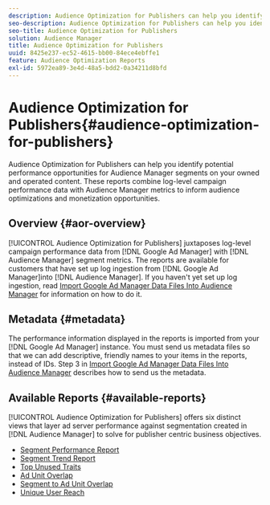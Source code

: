 ```yaml
---
description: Audience Optimization for Publishers can help you identify potential performance opportunities for Audience Manager segments on your owned and operated content. These reports combine log-level campaign performance data with Audience Manager metrics to inform audience optimizations and monetization opportunities.
seo-description: Audience Optimization for Publishers can help you identify potential performance opportunities for Audience Manager segments on your owned and operated content. These reports combine log-level campaign performance data with Audience Manager metrics to inform audience optimizations and monetization opportunities.
seo-title: Audience Optimization for Publishers
solution: Audience Manager
title: Audience Optimization for Publishers
uuid: 8425e237-ec52-4615-bb00-84ece4ebffe1
feature: Audience Optimization Reports
exl-id: 5972ea89-3e4d-48a5-bdd2-0a34211d8bfd
---
```

# Audience Optimization for Publishers{#audience-optimization-for-publishers}

Audience Optimization for Publishers can help you identify potential performance opportunities for Audience Manager segments on your owned and operated content. These reports combine log-level campaign performance data with Audience Manager metrics to inform audience optimizations and monetization opportunities.

## Overview {#aor-overview}

[!UICONTROL Audience Optimization for Publishers] juxtaposes log-level campaign performance data from [!DNL Google Ad Manager] with [!DNL Audience Manager] segment metrics. The reports are available for customers that have set up log ingestion from [!DNL Google Ad Manager]into [!DNL Audience Manager]. If you haven't yet set up log ingestion, read [Import Google Ad Manager Data Files Into Audience Manager](import-dfp.md) for information on how to do it.

## Metadata {#metadata}

The performance information displayed in the reports is imported from your [!DNL Google Ad Manager] instance. You must send us metadata files so that we can add descriptive, friendly names to your items in the reports, instead of IDs. Step 3 in [Import Google Ad Manager Data Files Into Audience Manager](../../../reporting/audience-optimization-reports/aor-publishers/import-dfp.md) describes how to send us the metadata.

## Available Reports {#available-reports}

[!UICONTROL Audience Optimization for Publishers] offers six distinct views that layer ad server performance against segmentation created in [!DNL Audience Manager] to solve for publisher centric business objectives.

+ [Segment Performance Report](publisher-segment-performance.md)
+ [Segment Trend Report](publisher-segment-trends.md)
+ [Top Unused Traits](publisher-top-unused-traits.md)
+ [Ad Unit Overlap](publisher-ad-unit-overlap.md)
+ [Segment to Ad Unit Overlap](publisher-segment-ad-unit-overlap.md)
+ [Unique User Reach](publisher-unique-reach.md)
